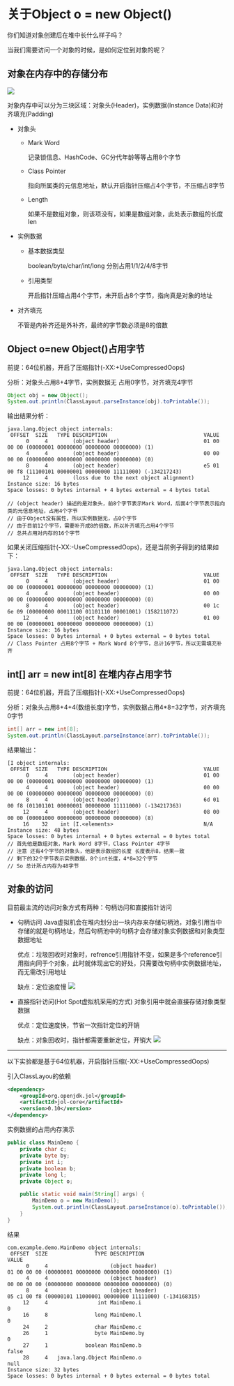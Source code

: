 # 关于Object o = new Object()

你们知道对象创建后在堆中长什么样子吗？

当我们需要访问一个对象的时候，是如何定位到对象的呢？

## 对象在内存中的存储分布

![](./images/%E5%AF%B9%E8%B1%A1%E5%9C%A8%E5%86%85%E5%AD%98%E4%B8%AD%E7%9A%84%E5%AD%98%E5%82%A8%E7%BB%93%E6%9E%84.jpg)

对象内存中可以分为三块区域：对象头(Header)，实例数据(Instance Data)和对齐填充(Padding)
- 对象头
    - Mark Word
        
        记录锁信息、HashCode、GC分代年龄等等占用8个字节
        
    - Class Pointer
        
        指向所属类的元信息地址，默认开启指针压缩占4个字节，不压缩占8字节
        
    - Length
        
        如果不是数组对象，则该项没有，如果是数组对象，此处表示数组的长度len
        
- 实例数据
    - 基本数据类型
        
        boolean/byte/char/int/long 分别占用1/1/2/4/8字节
        
    - 引用类型
        
        开启指针压缩占用4个字节，未开启占8个字节，指向真是对象的地址
        
- 对齐填充

    不管是内补齐还是外补齐，最终的字节数必须是8的倍数

## Object o=new Object()占用字节

前提：64位机器，开启了压缩指针(-XX:+UseCompressedOops)

分析：对象头占用8+4字节，实例数据无 占用0字节，对齐填充4字节

```java
Object obj = new Object();
System.out.println(ClassLayout.parseInstance(obj).toPrintable());
```
输出结果分析：
```text
java.lang.Object object internals:
 OFFSET  SIZE   TYPE DESCRIPTION                               VALUE
      0     4        (object header)                           01 00 00 00 (00000001 00000000 00000000 00000000) (1)
      4     4        (object header)                           00 00 00 00 (00000000 00000000 00000000 00000000) (0)
      8     4        (object header)                           e5 01 00 f8 (11100101 00000001 00000000 11111000) (-134217243)
     12     4        (loss due to the next object alignment)
Instance size: 16 bytes
Space losses: 0 bytes internal + 4 bytes external = 4 bytes total

// (object header) 描述的是对象头，前8个字节表示Mark Word，后面4个字节表示指向类的元信息地址，占用4个字节
// 由于Object没有属性，所以实例数据无，占0个字节
// 由于目前12个字节，需要补齐成8的倍数，所以补齐填充占用4个字节
// 总共占用对内存的16个字节
```

如果关闭压缩指针(-XX:-UseCompressedOops)，还是当前例子得到的结果如下：
```text
java.lang.Object object internals:
 OFFSET  SIZE   TYPE DESCRIPTION                               VALUE
      0     4        (object header)                           01 00 00 00 (00000001 00000000 00000000 00000000) (1)
      4     4        (object header)                           00 00 00 00 (00000000 00000000 00000000 00000000) (0)
      8     4        (object header)                           00 1c 6e 09 (00000000 00011100 01101110 00001001) (158211072)
     12     4        (object header)                           01 00 00 00 (00000001 00000000 00000000 00000000) (1)
Instance size: 16 bytes
Space losses: 0 bytes internal + 0 bytes external = 0 bytes total
// Class Pointer 占用8个字节 + Mark Word 8个字节，总计16字节，所以无需填充补齐
```

## int[] arr = new int[8] 在堆内存占用字节

前提：64位机器，开启了压缩指针(-XX:+UseCompressedOops)

分析：对象头占用8+4+4(数组长度)字节，实例数据占用4*8=32字节，对齐填充0字节
```java
int[] arr = new int[8];
System.out.println(ClassLayout.parseInstance(arr).toPrintable());
```
结果输出：
```text
[I object internals:
 OFFSET  SIZE   TYPE DESCRIPTION                               VALUE
      0     4        (object header)                           01 00 00 00 (00000001 00000000 00000000 00000000) (1)
      4     4        (object header)                           00 00 00 00 (00000000 00000000 00000000 00000000) (0)
      8     4        (object header)                           6d 01 00 f8 (01101101 00000001 00000000 11111000) (-134217363)
     12     4        (object header)                           08 00 00 00 (00001000 00000000 00000000 00000000) (8)
     16    32    int [I.<elements>                             N/A
Instance size: 48 bytes
Space losses: 0 bytes internal + 0 bytes external = 0 bytes total
// 首先他是数组对象，Mark Word 8字节，Class Pointer 4字节
// 注意 还有4个字节的对象头，他是表示数组的长度 长度表示8，结果一致
// 剩下的32个字节表示实例数据，8个int长度，4*8=32个字节
// So 总计所占内存为48字节
```

## 对象的访问

目前最主流的访问对象方式有两种：句柄访问和直接指针访问

- 句柄访问
    Java虚拟机会在堆内划分出一块内存来存储句柄池，对象引用当中存储的就是句柄地址，然后句柄池中的句柄才会存储对象实例数据和对象类型数据地址
    
    优点：垃圾回收时对象时，refrence引用指针不变，如果是多个reference引用指向同于个对象，此时就体现出它的好处，只需要改句柄中实例数据地址，而无需改引用地址
    
    缺点：定位速度慢
![](./images/%E9%80%9A%E8%BF%87%E5%8F%A5%E6%9F%84%E8%AE%BF%E9%97%AE%E5%AF%B9%E8%B1%A1.png)
    
- 直接指针访问(Hot Spot虚拟机采用的方式)
    对象引用中就会直接存储对象类型数据
    
    优点：定位速度快，节省一次指针定位的开销
    
    缺点：对象回收时，指针都需要重新定位，开销大
![](./images/%E9%80%9A%E8%BF%87%E7%9B%B4%E6%8E%A5%E6%8C%87%E9%92%88%E8%AE%BF%E9%97%AE%E5%AF%B9%E8%B1%A1.png)

---

以下实验都是基于64位机器，开启指针压缩(-XX:+UseCompressedOops)

引入ClassLayou的依赖
```xml
<dependency>
    <groupId>org.openjdk.jol</groupId>
    <artifactId>jol-core</artifactId>
    <version>0.10</version>
</dependency>
```

实例数据的占用内存演示
```java
public class MainDemo {
    private char c;
    private byte by;
    private int i;
    private boolean b;
    private long l;
    private Object o;

    public static void main(String[] args) {
        MainDemo o = new MainDemo();
        System.out.println(ClassLayout.parseInstance(o).toPrintable());
    }
}
```
结果
```text
com.example.demo.MainDemo object internals:
 OFFSET  SIZE               TYPE DESCRIPTION                               VALUE
      0     4                    (object header)                           01 00 00 00 (00000001 00000000 00000000 00000000) (1)
      4     4                    (object header)                           00 00 00 00 (00000000 00000000 00000000 00000000) (0)
      8     4                    (object header)                           05 c1 00 f8 (00000101 11000001 00000000 11111000) (-134168315)
     12     4                int MainDemo.i                                0
     16     8               long MainDemo.l                                0
     24     2               char MainDemo.c                                
     26     1               byte MainDemo.by                               0
     27     1            boolean MainDemo.b                                false
     28     4   java.lang.Object MainDemo.o                                null
Instance size: 32 bytes
Space losses: 0 bytes internal + 0 bytes external = 0 bytes total
```




